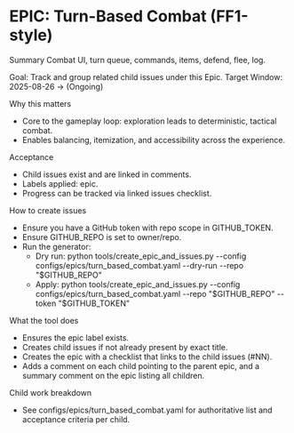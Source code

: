# EPIC: Turn-Based Combat (FF1-style)

Summary
Combat UI, turn queue, commands, items, defend, flee, log.

Goal: Track and group related child issues under this Epic.
Target Window: 2025-08-26 → (Ongoing)

Why this matters
- Core to the gameplay loop: exploration leads to deterministic, tactical combat.
- Enables balancing, itemization, and accessibility across the experience.

Acceptance
- Child issues exist and are linked in comments.
- Labels applied: epic.
- Progress can be tracked via linked issues checklist.

How to create issues
- Ensure you have a GitHub token with repo scope in GITHUB_TOKEN.
- Ensure GITHUB_REPO is set to owner/repo.
- Run the generator:
  - Dry run: python tools/create_epic_and_issues.py --config configs/epics/turn_based_combat.yaml --dry-run --repo "$GITHUB_REPO"
  - Apply:   python tools/create_epic_and_issues.py --config configs/epics/turn_based_combat.yaml --repo "$GITHUB_REPO" --token "$GITHUB_TOKEN"

What the tool does
- Ensures the epic label exists.
- Creates child issues if not already present by exact title.
- Creates the epic with a checklist that links to the child issues (#NN).
- Adds a comment on each child pointing to the parent epic, and a summary comment on the epic listing all children.

Child work breakdown
- See configs/epics/turn_based_combat.yaml for authoritative list and acceptance criteria per child.
